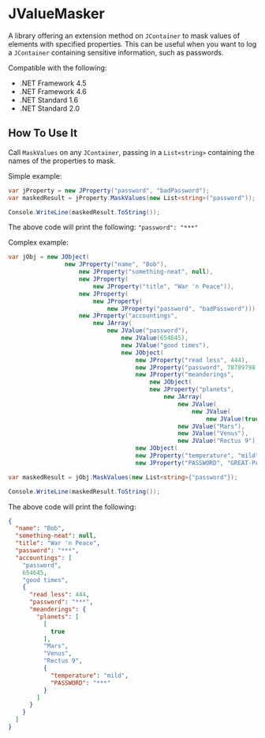 # JValueMasker
A library offering an extension method on `JContainer` to mask values of elements with specified properties. 
This can be useful when you want to log a `JContainer` containing sensitive information, such as passwords.

Compatible with the following:

* .NET Framework 4.5
* .NET Framework 4.6
* .NET Standard 1.6
* .NET Standard 2.0

## How To Use It
Call `MaskValues` on any `JContainer`, passing in a `List<string>` containing the names of the properties to mask.

Simple example:
``` cs
var jProperty = new JProperty("password", "badPassword");
var maskedResult = jProperty.MaskValues(new List<string>("password"));

Console.WriteLine(maskedResult.ToString());
```

The above code will print the following: `"password": "***"`

Complex example:
``` cs
var jObj = new JObject(
                new JProperty("name", "Bob"),
                    new JProperty("something-neat", null),
                    new JProperty(
                        new JProperty("title", "War 'n Peace")),
                    new JProperty(
                        new JProperty(
                            new JProperty("password", "badPassword"))),
                    new JProperty("accountings", 
                        new JArray(
                            new JValue("password"),
                                new JValue(654645),
                                new JValue("good times"),
                                new JObject(
                                    new JProperty("read less", 444),
                                    new JProperty("password", 78789798.787),
                                    new JProperty("meanderings", 
                                        new JObject(
                                        new JProperty("planets", 
                                            new JArray(
                                                new JValue(
                                                    new JValue(
                                                        new JValue(true)))),
                                                new JValue("Mars"),
                                                new JValue("Venus"),
                                                new JValue("Rectus 9"),
                                    new JObject(
                                    new JProperty("temperature", "mild"),
                                    new JProperty("PASSWORD", "GREAT-PASSWORD!!")))))))));

var maskedResult = jObj.MaskValues(new List<string>{"password"});

Console.WriteLine(maskedResult.ToString());
```

The above code will print the following:
``` json
{
  "name": "Bob",
  "something-neat": null,
  "title": "War 'n Peace",
  "password": "***",
  "accountings": [
    "password",
    654645,
    "good times",
    {
      "read less": 444,
      "password": "***",
      "meanderings": {
        "planets": [
          [
            true
          ],
          "Mars",
          "Venus",
          "Rectus 9",
          {
            "temperature": "mild",
            "PASSWORD": "***"
          }
        ]
      }
    }
  ]
}
```